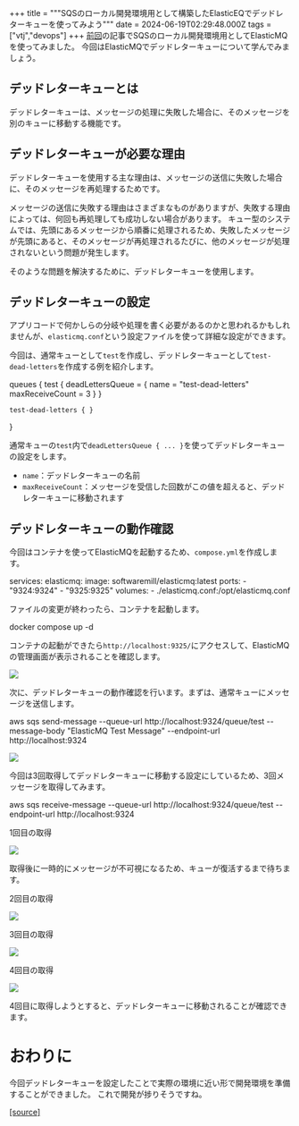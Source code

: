 +++
title = """SQSのローカル開発環境用として構築したElasticEQでデッドレターキューを使ってみよう"""
date = 2024-06-19T02:29:48.000Z
tags = ["vtj","devops"]
+++
[前回](https://devops-blog.virtualtech.jp/entry/20240614/1718341862)の記事でSQSのローカル開発環境用としてElasticMQを使ってみました。 今回はElasticMQでデッドレターキューについて学んでみましょう。

デッドレターキューとは
-----------

デッドレターキューは、メッセージの処理に失敗した場合に、そのメッセージを別のキューに移動する機能です。

デッドレターキューが必要な理由
---------------

デッドレターキューを使用する主な理由は、メッセージの送信に失敗した場合に、そのメッセージを再処理するためです。

メッセージの送信に失敗する理由はさまざまなものがありますが、失敗する理由によっては、何回も再処理しても成功しない場合があります。 キュー型のシステムでは、先頭にあるメッセージから順番に処理されるため、失敗したメッセージが先頭にあると、そのメッセージが再処理されるたびに、他のメッセージが処理されないという問題が発生します。

そのような問題を解決するために、デッドレターキューを使用します。

デッドレターキューの設定
------------

アプリコードで何かしらの分岐や処理を書く必要があるのかと思われるかもしれませんが、`elasticmq.conf`という設定ファイルを使って詳細な設定ができます。

今回は、通常キューとして`test`を作成し、デッドレターキューとして`test-dead-letters`を作成する例を紹介します。

queues {
    test {
        deadLettersQueue = {
            name = "test-dead-letters"
            maxReceiveCount = 3
        }
    }

    test-dead-letters { }
}

通常キューの`test`内で`deadLettersQueue { ... }`を使ってデッドレターキューの設定をします。

*   `name`：デッドレターキューの名前
*   `maxReceiveCount`：メッセージを受信した回数がこの値を超えると、デッドレターキューに移動されます

デッドレターキューの動作確認
--------------

今回はコンテナを使ってElasticMQを起動するため、`compose.yml`を作成します。

services:
  elasticmq:
    image: softwaremill/elasticmq:latest
    ports:
      - "9324:9324"
      - "9325:9325"
   volumes:
     - ./elasticmq.conf:/opt/elasticmq.conf

ファイルの変更が終わったら、コンテナを起動します。

docker compose up \-d

コンテナの起動ができたら`http://localhost:9325/`にアクセスして、ElasticMQの管理画面が表示されることを確認します。

![](https://cdn-ak.f.st-hatena.com/images/fotolife/v/virtualtech/20240619/20240619112949.png)

次に、デッドレターキューの動作確認を行います。まずは、通常キューにメッセージを送信します。

aws sqs send-message \--queue-url http://localhost:9324/queue/test \--message-body "ElasticMQ Test Message" \--endpoint-url http://localhost:9324

![](https://cdn-ak.f.st-hatena.com/images/fotolife/v/virtualtech/20240619/20240619112951.png)

今回は3回取得してデッドレターキューに移動する設定にしているため、3回メッセージを取得してみます。

aws sqs receive-message \--queue-url http://localhost:9324/queue/test \--endpoint-url http://localhost:9324

1回目の取得

![](https://cdn-ak.f.st-hatena.com/images/fotolife/v/virtualtech/20240619/20240619112954.png)

取得後に一時的にメッセージが不可視になるため、キューが復活するまで待ちます。

2回目の取得

![](https://cdn-ak.f.st-hatena.com/images/fotolife/v/virtualtech/20240619/20240619112954.png)

3回目の取得

![](https://cdn-ak.f.st-hatena.com/images/fotolife/v/virtualtech/20240619/20240619112954.png)

4回目の取得

![](https://cdn-ak.f.st-hatena.com/images/fotolife/v/virtualtech/20240619/20240619112956.png)

4回目に取得しようとすると、デッドレターキューに移動されることが確認できます。

おわりに
====

今回デッドレターキューを設定したことで実際の環境に近い形で開発環境を準備することができました。 これで開発が捗りそうですね。

[[source]](https://devops-blog.virtualtech.jp/entry/20240619/1718764188)

